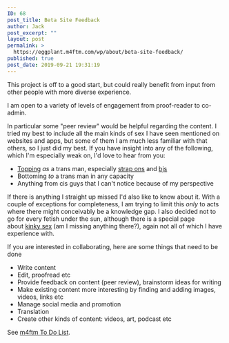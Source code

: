 ```yaml
---
ID: 68
post_title: Beta Site Feedback
author: Jack
post_excerpt: ""
layout: post
permalink: >
  https://eggplant.m4ftm.com/wp/about/beta-site-feedback/
published: true
post_date: 2019-09-21 19:31:19
---
```

This project is off to a good start, but could really benefit from input from other people with more diverse experience.
<p id="mcetoc_1dl0d55d90">I am open to a variety of levels of engagement from proof-reader to co-admin.</p>
In particular some "peer review" would be helpful regarding the content. I tried my best to include all the main kinds of sex I have seen mentioned on websites and apps, but some of them I am much less familiar with that others, so I just did my best. If you have insight into any of the following, which I'm especially weak on, I'd love to hear from you:
<ul>
 	<li><a href="http://m4ftm.com/hooking-up/bottoming-to-a-trans-guy/">Topping</a> <em>as</em> a trans man, especially <a href="http://m4ftm.com/hooking-up/getting-fucked-in-the-ass-by-a-trans-man/">strap ons</a> and <a href="http://m4ftm.com/hooking-up/sucking-a-trans-mans-dick/">bjs</a></li>
 	<li>Bottoming <em>to</em> a trans man in any capacity</li>
 	<li>Anything from cis guys that I can't notice because of my perspective</li>
</ul>
If there is anything I straight up missed I'd also like to know about it. With a couple of exceptions for completeness, I am trying to limit this <em>only</em> to acts where there might conceivably be a knowledge gap. I also decided not to go for every fetish under the sun, although there is a special page about <a href="http://m4ftm.com/hooking-up/kinky-sex-with-trans-guys/">kinky sex</a> (am I missing anything there?), again not all of which I have experience with.

If you are interested in collaborating, here are some things that need to be done
<ul>
 	<li>Write content</li>
 	<li>Edit, proofread etc</li>
 	<li>Provide feedback on content (peer review), brainstorm ideas for writing</li>
 	<li>Make existing content more interesting by finding and adding images, videos, links etc</li>
 	<li>Manage social media and promotion</li>
 	<li>Translation</li>
 	<li>Create other kinds of content: videos, art, podcast etc</li>
</ul>
See <a href="http://m4ftm.com/about-m4ftm/m4ftm-to-do-list/">m4ftm To Do List</a>.